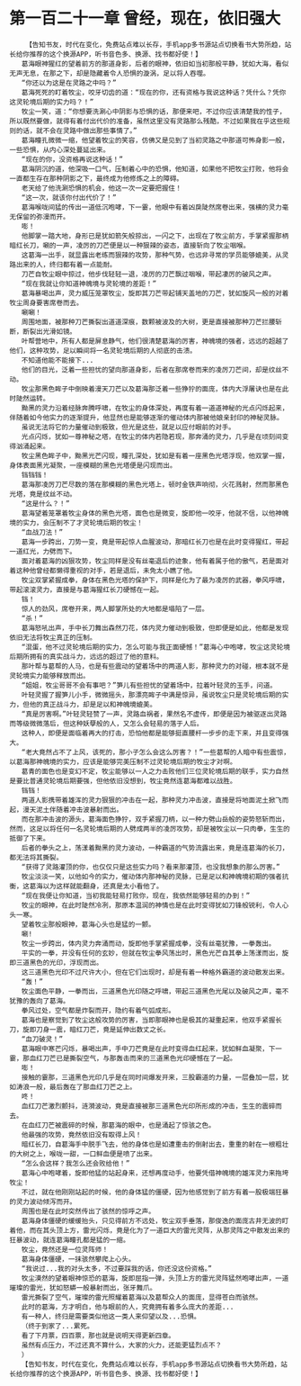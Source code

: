 # 第一百二十一章 曾经，现在，依旧强大
        【告知书友，时代在变化，免费站点难以长存，手机app多书源站点切换看书大势所趋，站长给你推荐的这个换源APP，听书音色多、换源、找书都好使！】
       葛海眼神猩红的望着前方的那道身影，后者的眼神，依旧如当初那般平静，犹如大海，看似无声无息，在那之下，却是隐藏着令人恐惧的漩涡，足以将人吞噬。
       “你还以为这是在灵路之中吗？”
       葛海死死的盯着牧尘，咬牙切齿的道：“现在的你，还有资格与我说这种话？凭什么？凭你这灵轮境后期的实力吗？！”
       牧尘一笑，道：“你想要洗涮心中阴影与恐惧的话，那便来吧，不过你应该清楚我的性子，所以既然要做，就得有着付出代价的准备，虽然这里没有灵路那么残酷，不过如果我在乎这些规则的话，就不会在灵路中做出那些事情了。”
       葛海瞳孔微微一缩，他望着牧尘的笑容，仿佛又是见到了当初灵路之中那道可怖身影一般，一些恐惧，从内心深处蔓延出来。
       “现在的你，没资格再说这种话！”
       葛海阴沉的道，他深吸一口气，压制着心中的恐惧，他知道，如果他不把牧尘打败，他将会一直都生存在那种阴影之下，最终成为他修炼之上的障碍。
       老天给了他洗涮恐惧的机会，他这一次一定要把握住！
       “这一次，就该你付出代价了！”
       葛海喉咙间猛的传出一道低沉咆哮，下一霎，他眼中有着凶戾陡然席卷出来，强横的灵力毫无保留的弥漫而开。
       嘭！
       他脚掌一踏大地，身形已是犹如箭矢般掠出，一闪之下，出现在了牧尘前方，手掌紧握那柄暗红长刀，唰的一声，凌厉的刀芒便是以一种狠辣的姿态，直接斩向了牧尘咽喉。
       这葛海一出手，就显露出老练而狠辣的攻势，那种气势，也远非寻常的学员能够媲美，从灵路出来的人，终归都有着一点能耐。
       刀芒自牧尘眼中掠过，他步伐轻轻一退，凌厉的刀芒飘过咽喉，带起凄厉的破风之声。
       “现在我就让你知道神魄境与灵轮境的差距！”
       葛海暴喝出声，灵力威压笼罩牧尘，旋即其刀芒带起铺天盖地的刀芒，犹如旋风一般的对着牧尘周身要害席卷而去。
       唰唰！
       周围地面，被那种刀芒撕裂出道道深痕，数颗被波及的大树，更是直接被那种刀芒拦腰斩断，断裂出光滑如镜。
       叶帮营地中，所有人都是屏息静气，他们很清楚葛海的厉害，神魄境的强者，远远的超越了他们，这种攻势，足以瞬间将一名灵轮境后期的人彻底的击溃。
       不知道他能不能接下...
       他们的目光，泛着一些担忧的望向那道身影，后者在那席卷而来的凌厉刀芒间，却是纹丝不动。
       牧尘那黑色眸子中倒映着漫天刀芒以及葛海那泛着一些狰狞的面庞，体内大浮屠诀也是在此时陡然运转。
       黝黑的灵力沿着经脉奔腾呼啸，在牧尘的身体深处，再度有着一道道神秘的光点闪烁起来，伴随着如今他实力的逐渐提升，他显然也是能够逐渐的催动体内那被他娘亲封印的神秘灵脉。
       虽说无法将它的力量催动到极致，但光是这些，就足以应付眼前的对手。
       光点闪烁，犹如一尊神秘之塔，在牧尘的体内若隐若现，那奔涌的灵力，几乎是在顷刻间变得汹涌起来。
       牧尘黑色眸子中，黝黑光芒闪现，瞳孔深处，犹如是有着一座黑色光塔浮现，他双掌一握，身体表面黑光凝聚，一座模糊的黑色光塔便是闪现而出。
       铛铛铛！
       葛海那凌厉刀芒尽数的落在那模糊的黑色光塔上，顿时金铁声响彻，火花溅射，然而那黑色光塔，竟是纹丝不动。
       “这是什么？！”
       葛海望着笼罩着牧尘身体的黑色光塔，面色也是微变，旋即他一咬牙，他就不信，以他神魄境的实力，会压制不了才灵轮境后期的牧尘！
       “血战刀法！”
       葛海一步跨出，刀势一变，竟是带起惊人血腥波动，那暗红长刀也是在此时变得猩红，带起一道红光，力劈而下。
       面对着葛海的凶狠攻势，牧尘同样是没有丝毫退后的迹象，他有着属于他的傲气，若是面对着这种他曾经都懒得重视的对手，若是退后，未免太小瞧了他。
       牧尘双掌紧握成拳，身体在黑色光塔的保护下，同样是化为了最为凌厉的武器，拳风呼啸，带起滚滚灵力，直接是与葛海猩红长刀硬憾在一起。
       铛！
       惊人的劲风，席卷开来，两人脚掌所处的大地都是塌陷了一层。
       “杀！”
       葛海怒吼出声，手中长刀舞出森然刀花，体内灵力催动到极致，但即便是如此，他都是发现依旧无法将牧尘真正的压制。
       “混蛋，他不过灵轮境后期的实力，怎么可能与我正面硬憾！”葛海心中咆哮，牧尘这灵轮境后期所拥有的真实战斗力，远远的超过了他的意料。
       那叶帮与葛帮的人马，也是有些震动的望着场中的两道人影，那种灵力的对碰，根本就不是灵轮境实力能够释放而出。
       “姐姐，牧尘哥哥不会有事吧？”笋儿有些担忧的望着场中，拉着叶轻灵的玉手，问道。
       叶轻灵握了握笋儿小手，微微摇头，那漂亮眸子中满是惊异，虽说牧尘只是灵轮境后期的实力，但他的真正战斗力，却是足以和神魄境媲美。
       “真是厉害啊。”叶轻灵轻赞了一声，灵路血祸者，果然名不虚传，即便是因为被驱逐出灵路而等级微微落后，但这种妖孽般的人，又怎么会轻易的落于人后。
       这种人，即便是面临着再大的打击，恐怕他都是能够挺直腰杆一步步的走下来，并且变得强大。
       “老大竟然占不了上风，该死的，那小子怎么会这么厉害？！”一些葛帮的人暗中有些震惊，以葛海那神魄境的实力，应该是能够完美压制不过灵轮境后期的牧尘才对啊。
       葛青的面色也是变幻不定，牧尘能够以一人之力击败他们三位灵轮境后期的联手，实力自然是要比普通灵轮境后期要强，但他依旧没想到，牧尘竟然连葛海都难以战胜。
       铛铛！
       两道人影携带着雄浑的灵力狠狠的冲击在一起，那种灵力冲击波，直接是将地面泥土掀飞而起，漫天泥土伴随着冲击波暴射而出。
       而在那冲击波的源头，葛海面色狰狞，双手紧握刀柄，以一种力劈山岳般的姿势怒斩而出，然而，这足以将任何一名灵轮境后期的人劈成两半的凌厉攻势，却是被牧尘以一只肉拳，生生的抵御了下来。
       后者的拳头之上，荡漾着黝黑的灵力波动，一种霸道的气势流露出来，竟是连葛海的长刀，都无法将其撕裂。
       “获得了灵路灌顶的你，也仅仅只是这些实力吗？看来那灌顶，也没我想象的那么厉害。”
       牧尘淡淡一笑，以他如今的实力，催动体内那神秘的灵脉，已是足以和神魄境初期的强者抗衡，这葛海以为这样就能翻身，还真是太小看他了。
       “现在我便让你知道，当初我能轻易打败你，现在，我依然能够轻易的办到！”
       牧尘的眼神，在此时陡然冷冽，那原本温润的神情也是在此时变得犹如刀锋般锐利，令人心头一寒。
       望着牧尘那般眼神，葛海心头也是猛的一颤。
       唰!
       牧尘一步跨出，体内灵力奔涌而动，旋即他手掌紧握成拳，没有丝毫犹豫，一拳轰出。
       平实的一拳，并没有任何的玄妙，但就在牧尘拳风荡出时，黑色光芒自其拳上荡漾而出，旋即三道黑色的光印，浮现而出。
       这三道黑色光印不过尺许大小，但在它们出现时，却是有着一种格外霸道的波动散发出来。
       “轰！”
       牧尘面色平静，一拳而出，三道黑色光印随之呼啸，带起三道黑色光尾以及破风之声，毫不犹豫的轰向了葛海。
       拳风过处，空气都是炸裂而开，隐约有着气弧成形。
       葛海也是察觉到了牧尘这般攻势的厉害，当即那眼神也是极其的凝重起来，他双手紧握长刀，旋即刀身一震，暗红刀芒，竟是延伸出数丈之长。
       “血刀破灵！”
       葛海眼中寒芒闪烁，暴喝出声，手中刀芒竟是在此时变得血红起来，犹如鲜血凝聚，下一霎，那血红刀芒已是撕裂空气，与那轰击而来的三道黑色光印硬憾在了一起。
       嘭！
       接触的霎那，三道黑色光印几乎是在同时间爆发开来，三股霸道的力量，一层叠加一层，犹如涛浪一般，最后轰在了那血红刀芒之上。
       咚！
       血红刀芒激烈颤抖，涟漪波动，竟是直接被那三道黑色光印所形成的冲击，生生的震碎而去。
       在血红刀芒被震碎的时候，那葛海的眼中，也是涌起了惊骇之色。
       他最强的攻势，竟然依旧没有取得上风！
       暗红长刀，自葛海手中脱手飞去，他的身体也是如遭重击的倒射出去，重重的射在一根粗壮的大树之上，喉咙一甜，一口鲜血便是喷了出来。
       “怎么会这样？我怎么还会败给他！”
       葛海心中咆哮着，旋即他猛的站起身来，还想再度动手，他要凭借神魄境的雄浑灵力来拖垮牧尘！
       不过，就在他刚刚站起的时候，他的身体猛的僵硬，因为他感觉到了前方有着一股极端狂暴的灵力波动倾泻而开。
       周围也是在此时突然传出了骇然的惊呼之声。
       葛海身体僵硬的缓缓抬头，只见得前方不远处，牧尘双手垂落，那俊逸的面庞古井无波的盯着他，而在其头顶上方，雷光闪烁，竟是化为了一道巨大的雷光灵阵，从那灵阵之中散发出来的狂暴波动，就连葛海瞳孔都是猛的一缩。
       牧尘，竟然还是一位灵阵师！
       葛海身体僵硬，一抹骇然攀爬上心头。
       “我说过...我的对头太多，不过要踩我的话，你还没这份资格。”
       牧尘漠然的望着眼神惊恐的葛海，旋即屈指一弹，头顶上方的雷光灵阵猛然咆哮出声，一道璀璨的雷光，犹如怒蟒一般暴射而出，张牙舞爪。
       雷光撕裂了空气，璀璨的雷光照耀着葛海以及葛帮众人的面庞，显得苍白而骇然。
       此时的葛海，方才明白，他与眼前的人，究竟拥有着多么庞大的差距...
       有一种人，终归是需要类似他这一类人来仰望以及...恐惧。
       （终于到家了...累死。
       看了下月票，四百票，那也就是说明天得更新四章。
       虽然有点压力，不过还真不算什么，大家的火力，还能更猛烈点不？
       ）
       【告知书友，时代在变化，免费站点难以长存，手机app多书源站点切换看书大势所趋，站长给你推荐的这个换源APP，听书音色多、换源、找书都好使！】